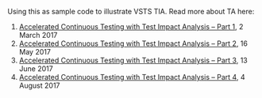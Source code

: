 Using this as sample code to illustrate VSTS TIA.
Read more about TA here:
1.	[Accelerated Continuous Testing with Test Impact Analysis – Part 1](https://blogs.msdn.microsoft.com/visualstudioalm/2017/03/02/accelerated-continuous-testing-with-test-impact-analysis-part-1/), 2 March 2017
2.	[Accelerated Continuous Testing with Test Impact Analysis – Part 2](https://blogs.msdn.microsoft.com/visualstudioalm/2017/05/16/accelerated-continuous-testing-with-test-impact-analysis-part-2/), 16 May 2017
3.	[Accelerated Continuous Testing with Test Impact Analysis – Part 3](https://blogs.msdn.microsoft.com/devops/2017/06/13/accelerated-continuous-testing-with-test-impact-analysis-part-3/), 13 June 2017
4.  [Accelerated Continuous Testing with Test Impact Analysis – Part 4](https://blogs.msdn.microsoft.com/devops/2017/08/04/accelerated-continuous-testing-with-test-impact-analysis-part-4/), 4 August 2017
